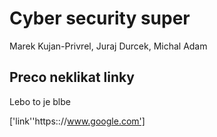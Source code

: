 # Cyber security super
Marek Kujan-Privrel, Juraj Durcek, Michal Adam

## Preco neklikat linky
Lebo to je blbe

['link''https:://www.google.com']